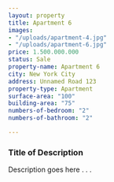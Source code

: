 ```yaml
---
layout: property
title: Apartment 6
images:
- "/uploads/apartment-4.jpg"
- "/uploads/apartment-6.jpg"
price: 1.500.000.000
status: Sale
property-name: Apartment 6
city: New York City
address: Unnamed Road 123
property-type: Apartment
surface-area: "100"
building-area: "75"
numbers-of-bedroom: "2"
numbers-of-bathroom: "2"

---
```

### Title of Description

Description goes here . . .